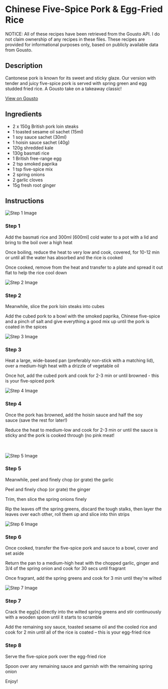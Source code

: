 # Chinese Five-Spice Pork & Egg-Fried Rice

NOTICE: All of these recipes have been retrieved from the Gousto API. I do not claim ownership of any recipes in these files. These recipes are provided for informational purposes only, based on publicly available data from Gousto.

## Description

Cantonese pork is known for its sweet and sticky glaze. Our version with tender and juicy five-spice pork is served with spring green and egg studded fried rice. A Gousto take on a takeaway classic!

[View on Gousto](https://www.gousto.co.uk/recipes/cookbook/chinese-five-spice-pork-egg-fried-rice)

## Ingredients

- 2 x 150g British pork loin steaks
- 1 toasted sesame oil sachet (15ml)
- 1 soy sauce sachet (30ml)
- 1 hoisin sauce sachet (40g)
- 120g shredded kale
- 130g basmati rice
- 1 British free-range egg
- 2 tsp smoked paprika
- 1 tsp five-spice mix
- 2 spring onions
- 2 garlic cloves
- 15g fresh root ginger

## Instructions

![Step 1 Image](https://production-media.gousto.co.uk/cms/recipe-step-image/RC804Step-1-x200.jpg)

### Step 1

<span class="text-highlight">Add the basmati rice and 300ml <span class="text-danger">[600ml]</span> cold water to a pot with a lid and bring to the boil over a high heat</span>


<span class="text-highlight">Once boiling, reduce the heat to very low and cook, covered, for 10-12 min or until all the water has absorbed and the rice is cooked</span>


<span class="text-highlight">Once cooked, remove from the heat and transfer to a plate and spread it out flat to help the rice cool down</span>

![Step 2 Image](https://production-media.gousto.co.uk/cms/recipe-step-image/RC804Step-2-x200.jpg)

### Step 2

Meanwhile, slice the pork loin steaks into cubes 


Add the cubed pork to a bowl with the smoked <span class="text-highlight">paprika</span>, Chinese five-spice and a pinch of salt and give everything a good mix up until the pork is coated in the spices

![Step 3 Image](https://production-media.gousto.co.uk/cms/recipe-step-image/RC804Step-3-x200.jpg)

### Step 3

Heat a large, wide-based pan (preferably non-stick with a matching <span class="text-highlight">lid),</span> over a medium-high heat with a drizzle of vegetable oil


Once hot, add the cubed pork and cook for 2-3 min or until browned<span class="text-highlight"> - this is your five-spiced pork</span>

![Step 4 Image](https://production-media.gousto.co.uk/cms/recipe-step-image/RC804Step-4-x200.jpg)

### Step 4

Once the pork has browned, add the hoisin sauce and half the soy sauce (save the rest for later!)


Reduce the heat to medium-low and cook for 2-3 min or until the sauce is sticky and the pork is cooked through (no pink meat!<br /><br /><br />

![Step 5 Image](https://production-media.gousto.co.uk/cms/recipe-step-image/RC804Step-5-x200.jpg)

### Step 5

Meanwhile, peel and finely chop (or grate) the garlic


Peel and finely chop (or grate) the ginger


<span class="text-highlight">Trim, then slice the spring onions finely</span>


<span class="text-highlight">Rip the leaves off the spring greens, discard the tough stalks, then layer the leaves over each other, roll them up and slice into thin strips</span>

![Step 6 Image](https://production-media.gousto.co.uk/cms/recipe-step-image/RC804Step-6-x200.jpg)

### Step 6

Once cooked, transfer the <span class="text-highlight">five-spice pork and sauce</span> to a bowl, cover and set aside


Return the pan to a medium-high heat with the chopped garlic, ginger and 3/4 of the spring onion and cook for <span class="text-highlight">30 secs</span> until fragrant


Once fragrant, add the spring greens and cook for 3 min until they're wilted

![Step 7 Image](https://production-media.gousto.co.uk/cms/recipe-step-image/RC804Step-7-x200.jpg)

### Step 7

Crack the egg<span class="text-danger">[s]</span> directly into the wilted spring greens and stir continuously with a wooden spoon until it starts to scramble 


Add the remaining soy sauce, toasted sesame oil and the cooled rice and cook for 2 min until all of the rice is coated – this is your egg-fried rice

### Step 8

Serve the five-spice pork over the egg-fried rice 


Spoon over any<span class="text-highlight"> remaining</span> sauce and garnish with the <span class="text-highlight">remaining</span> spring onion


Enjoy!

